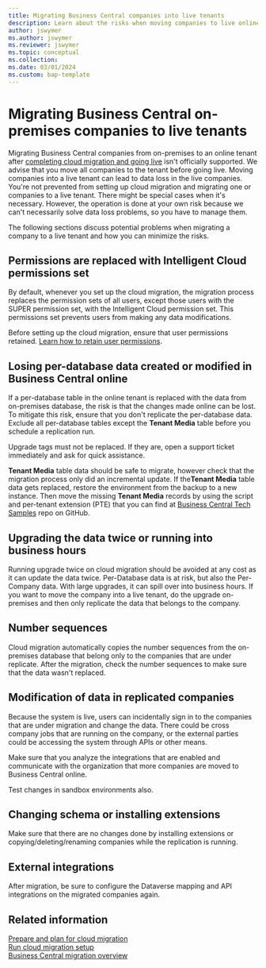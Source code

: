 ```yaml
---
title: Migrating Business Central companies into live tenants
description: Learn about the risks when moving companies to live online tenants.
author: jswymer
ms.author: jswymer
ms.reviewer: jswymer
ms.topic: conceptual 
ms.collection: 
ms.date: 03/01/2024
ms.custom: bap-template
---
```


# Migrating Business Central on-premises companies to live tenants

Migrating Business Central companies from on-premises to an online tenant after [completing cloud migration and going live](migration-finish.md) isn't officially supported. We advise that you move all companies to the tenant before going live. Moving companies into a live tenant can lead to data loss in the live companies. You're not prevented from setting up cloud migration and migrating one or companies to a live tenant. There might be special cases when it's necessary. However, the operation is done at your own risk because we can't necessarily solve data loss problems, so you have to manage them.

The following sections discuss potential problems when migrating a company to a live tenant and how you can minimize the risks.

## Permissions are replaced with Intelligent Cloud permissions set

By default, whenever you set up the cloud migration, the migration process replaces the permission sets of all users, except those users with the SUPER permission set, with the Intelligent Cloud permission set. This permissions set prevents users from making any data modifications.

Before setting up the cloud migration, ensure that user permissions retained. [Learn how to retain user permissions](migration-retain-permissions.md). 

## Losing per-database data created or modified in Business Central online  

If a per-database table in the online tenant is replaced with the data from on-premises database, the risk is that the changes made online can be lost. To mitigate this risk, ensure that you don't replicate the per-database data. Exclude all per-database tables except the **Tenant Media** table before you schedule a replication run.

Upgrade tags must not be replaced. If they are, open a support ticket immediately and ask for quick assistance.

**Tenant Media** table data should be safe to migrate, however check that the migration process only did an incremental update. If the**Tenant Media** table data gets replaced, restore the environment from the backup to a new instance. Then move the missing **Tenant Media** records by using the script and per-tenant extension (PTE) that you can find at [Business Central Tech Samples](https://github.com/microsoft/BCTech/tree/master/samples/CloudMigration/MoveTenantMediaBetweenTenantsWithAPI) repo on GitHub.

## Upgrading the data twice or running into business hours 

Running upgrade twice on cloud migration should be avoided at any cost as it can update the data twice. Per-Database data is at risk, but also the Per-Company data. With large upgrades, it can spill over into business hours. If you want to move the company into a live tenant, do the upgrade on-premises and then only replicate the data that belongs to the company.

## Number sequences

Cloud migration automatically copies the number sequences from the on-premises database that belong only to the companies that are under replicate. After the migration, check the number sequences to make sure that the data wasn't replaced.

## Modification of data in replicated companies

Because the system is live, users can incidentally sign in to the companies that are under migration and change the data. There could be cross company jobs that are running on the company, or the external parties could be accessing the system through APIs or other means.

Make sure that you analyze the integrations that are enabled and communicate with the organization that more companies are moved to Business Central online.

Test changes in sandbox environments also.

## Changing schema or installing extensions

Make sure that there are no changes done by installing extensions or copying/deleting/renaming companies while the replication is running. 

## External integrations 

After migration, be sure to configure the Dataverse mapping and API integrations on the migrated companies again.

## Related information

[Prepare and plan for cloud migration](cloud-migration-plan-prepare.md)  
[Run cloud migration setup](migration-setup.md)  
[Business Central migration overview](migrate-business-central-on-premises.md)  
